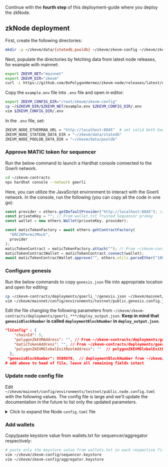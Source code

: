 
Continue with the **fourth step** of this deployment-guide where you deploy the zkNode.

## zkNode deployment

First, create the following directories:

```bash
mkdir -p ~/zkevm/data/{statedb,pooldb} ~/zkevm/zkevm-config ~/zkevm/zkevm-node
```

Next, populate the directories by fetching data from latest node releases, for example with mainnet:

```bash
export ZKEVM_NET="mainnet"
export ZKEVM_DIR="zkevm"
curl -L https://github.com/0xPolygonHermez/zkevm-node/releases/latest/download/$ZKEVM_NET.zip > $ZKEVM_NET.zip && unzip -o $ZKEVM_NET.zip -d $ZKEVM_DIR && rm $ZKEVM_NET.zip
```

Copy the `example.env` file into `.env` file and open in editor:

```bash
export ZKEVM_CONFIG_DIR="/root/zkevm/zkevm-config"
cp ~/$ZKEVM_DIR/$ZKEVM_NET/example.env $ZKEVM_CONFIG_DIR/.env
vim $ZKEVM_CONFIG_DIR/.env
```


In the `.env` file, set:

```bash
ZKEVM_NODE_ETHERMAN_URL = "http://localhost:8845"  # set valid Geth Goerli RPC endpoint
ZKEVM_NODE_STATEDB_DATA_DIR = "~/zkevm/data/statedb"
ZKEVM_NODE_POOLDB_DATA_DIR = "~/zkevm/data/pooldb"
```

### Approve MATIC token for sequencer

Run the below command to launch a Hardhat console connected to the Goerli network.

```bash
cd ~/zkevm-contracts
npx hardhat console --network goerli
```

Here, you can utilize the JavaScript environment to interact with the Goerli network. In the console, run the following (you can copy all the code in one go):

```js
const provider = ethers.getDefaultProvider("http://localhost:8845"); // set Geth Goerli RPC node
const privateKey = ""; // From wallet.txt Trusted Sequencer prvkey
const wallet = new ethers.Wallet(privateKey, provider);

const maticTokenFactory = await ethers.getContractFactory(
  "ERC20PermitMock",
  provider
);
maticTokenContract = maticTokenFactory.attach(""); // From ~/zkevm-contracts/deployments/goerli_*/deploy_output.json maticTokenAddress
maticTokenContractWallet = maticTokenContract.connect(wallet);
await maticTokenContractWallet.approve("", ethers.utils.parseEther("100.0")); // From ~/zkevm-contracts/deployments/goerli_*/deploy_output.json polygonZkEVMAddress
```

### Configure genesis

Run the below commands to copy `genesis.json` file into appropriate location and open for editing:

```bash
cp ~/zkevm-contracts/deployments/goerli_*/genesis.json ~/zkevm/mainnet/config/environments/testnet/public.genesis.config.json
vim ~/zkevm/mainnet/config/environments/testnet/public.genesis.config.json
```

Edit the file changing the following parameters from `~/zkevm/zkevm-contracts/deployments/goerli_***/deploy_output.json`. **Keep in mind that `genesisBlockNumber` is called `deploymentBlockNumber` in `deploy_output.json`**.

```json
"l1Config" : {
    "chainId": 5,
    "polygonZkEVMAddress": "", // From ~/zkevm-contracts/deployments/goerli_*/deploy_output.json polygonZkEVMAddress
    "maticTokenAddress": "", // From ~/zkevm-contracts/deployments/goerli_*/deploy_output.json maticTokenAddress
    "polygonZkEVMGlobalExitRootAddress": ""  // polygonZkEVMGlobalExitRootAddress from ~/zkevm/zkevm-contracts/deployments/goerli_*/deploy_output.json
  },
 "genesisBlockNumber": 9500870,  // deploymentBlockNumber from ~/zkevm/zkevm-contracts
# add above to head of file, leave all remaining fields intact
```

### Update node config file

Edit `~/zkevm/mainnet/config/environments/testnet/public.node.config.toml` with the following values. The config file is large and we'll update the documentation in the future to list only the updated parameters.

<details>
<summary>Click to expand the Node <code>config.toml</code> file</summary>


```bash
vim ~/zkevm/mainnet/config/environments/testnet/public.node.config.toml
```

```bash
IsTrustedSequencer = true
[Log]
Environment = "development"
Level = "debug"
Outputs = ["stderr","stdout"]

[StateDB]
User = "state_user"
Password = "state_password"
Name = "state_db"
Host = "zkevm-state-db"
Port = "5432"
EnableLog = false
MaxConns = 200

[Pool]
FreeClaimGasLimit = 1500000
MaxTxBytesSize=30132
MaxTxDataBytesSize=30000
DefaultMinGasPriceAllowed = 1000000000
MinAllowedGasPriceInterval = "5m"
PollMinAllowedGasPriceInterval = "15s"
        [Pool.DB]
        User = "pool_user"
        Password = "pool_password"
        Name = "pool_db"
        Host = "zkevm-pool-db"
        Port = "5432"
        EnableLog = false
        MaxConns = 200

[Etherman]
URL = "http://localhost:8845"    # put a valid Goerli node
MultiGasProvider = false
L1URL = "http://localhost:8845"  # put a valid Goerli node
L2URLs = ["http://X.X.X.X:8545"]  # your public IP
        [Etherman.Etherscan]
                ApiKey = ""     # Etherscan API key

[RPC]
Host = "0.0.0.0"
Port = 8545
ReadTimeoutInSec = 60
WriteTimeoutInSec = 60
MaxRequestsPerIPAndSecond = 5000
SequencerNodeURI = ""
BroadcastURI = "http://3.144.195.147:61090"
DefaultSenderAddress = "0x1111111111111111111111111111111111111111"
EnableL2SuggestedGasPricePolling = true
        [RPC.WebSockets]
                Enabled = true
                Port = 8546

[Synchronizer]
SyncInterval = "5s"
SyncChunkSize = 500
trustedSequencerURL = "http://X.X.X.X:8545"  # your public IP

[MTClient]
URI = "zkevm-prover:50061"

[Executor]
URI = "zkevm-prover:50071"

[Metrics]
Host = "0.0.0.0"
Port = 9091
Enabled = true
ProfilingHost = "0.0.0.0"
ProfilingPort = 6060
ProfilingEnabled = false

[Sequencer]
WaitPeriodPoolIsEmpty = "1s"
WaitPeriodSendSequence = "15s"
LastBatchVirtualizationTimeMaxWaitPeriod = "10s"
BlocksAmountForTxsToBeDeleted = 100
FrequencyToCheckTxsForDelete = "12h"
MaxTxsPerBatch = 150
MaxBatchBytesSize = 129848
MaxCumulativeGasUsed = 30000000
MaxKeccakHashes = 468
MaxPoseidonHashes = 279620
MaxPoseidonPaddings = 149796
MaxMemAligns = 262144
MaxArithmetics = 262144
MaxBinaries = 262144
MaxSteps = 8388608
WeightBatchBytesSize = 1
WeightCumulativeGasUsed = 1
WeightKeccakHashes = 1
WeightPoseidonHashes = 1
WeightPoseidonPaddings = 1
WeightMemAligns = 1
WeightArithmetics = 1
WeightBinaries = 1
WeightSteps = 1
TxLifetimeCheckTimeout = "10m"
MaxTxLifetime = "3h"
MaxTxSizeForL1 = 131072
        [Sequencer.Finalizer]
                GERDeadlineTimeoutInSec = "2s"
                ForcedBatchDeadlineTimeoutInSec = "60s"
                SendingToL1DeadlineTimeoutInSec = "20s"
                SleepDurationInMs = "100ms"
                ResourcePercentageToCloseBatch = 10
                GERFinalityNumberOfBlocks = 0
                ClosingSignalsManagerWaitForCheckingL1Timeout = "10s"
                ClosingSignalsManagerWaitForCheckingGER = "10s"
                ClosingSignalsManagerWaitForCheckingForcedBatches = "10s"
                ForcedBatchesFinalityNumberOfBlocks = 0
                TimestampResolution = "15s"
        [Sequencer.DBManager]
                PoolRetrievalInterval = "500ms"
        [Sequencer.Worker]
                ResourceCostMultiplier = 1000

[SequenceSender]
WaitPeriodSendSequence = "5s"
LastBatchVirtualizationTimeMaxWaitPeriod = "5s"
MaxTxSizeForL1 = 131072
SenderAddress = ""  # trustedSequencer address from deploy_output.json
PrivateKeys = [{Path = "/pk/sequencer.keystore", Password = "password"}]

[Aggregator]
Host = "0.0.0.0"
Port = 50081
ForkId = 4
RetryTime = "5s"
VerifyProofInterval = "30s"
TxProfitabilityCheckerType = "acceptall"
TxProfitabilityMinReward = "1.1"
ProofStatePollingInterval = "5s"
SenderAddress = ""  # trustedAggregator address from deploy_output.json
CleanupLockedProofsInterval = "2m"
GeneratingProofCleanupThreshold = "10m"

[EthTxManager]
ForcedGas = 0
PrivateKeys = [
        {Path = "/pk/sequencer.keystore", Password = "password"},
        {Path = "/pk/aggregator.keystore", Password = "password"}
]

[Database]
Database = "postgres"
User = "test_user"
Password = "test_password"
Name = "test_db"
Host = "zkevm-bridge-db"
Port = "5435"
MaxConns = 20

[BridgeController]
Store = "postgres"
Height = 32

[BridgeServer]
GRPCPort = "9090"
HTTPPort = "8080"

[NetworkConfig]
GenBlockNumber = 9500870     # deploymentBlockNumber from deploy_output.json
PolygonZkEVMAddress = ""  # polygonZkEVMAddress from deploy_output.json
PolygonBridgeAddress = ""  # PolygonZkEVMBridge from genesis.json
PolygonZkEVMGlobalExitRootAddress = ""  # polygonZkEVMGlobalExitRootAddress from deploy_output.json
MaticTokenAddress = ""  # maticTokenAddress from deploy_output.json
L2PolygonBridgeAddresses = [""]  # PolygonZkEVMBridge from genesis.json
L1ChainID = 5  # Goerli chainID

[L2GasPriceSuggester]
Type = "default"
DefaultGasPriceWei = 100000000

[ClaimTxManager]
FrequencyToMonitorTxs = "1s"
PrivateKey = {Path = "/pk/sequencer.keystore", Password = "password"}
Enabled = true
```

</details>

### Add wallets

Copy/paste keystore value from wallets.txt for sequencer/aggregator respectively:


```bash
# paste only the keystore value from wallets.txt in each respective file
vim ~/zkevm/zkevm-config/sequencer.keystore
vim ~/zkevm/zkevm-config/aggregator.keystore
```